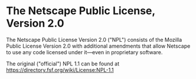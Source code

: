 # The Netscape Public License, Version 2.0

The Netscape Public License Version 2.0 ("NPL") consists of the Mozilla Public License Version 2.0 with additional amendments that allow Netscape to use any code licensed under it—even in proprietary software.

The original ("official") NPL 1.1 can be found at https://directory.fsf.org/wiki/License:NPL-1.1
